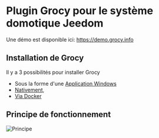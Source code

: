 # Plugin Grocy pour le système domotique Jeedom

Une démo est disponible ici: https://demo.grocy.info

## Installation de Grocy

Il y a 3 possibilités pour installer Grocy

- Sous la forme d'une [Application Windows](https://github.com/grocy/grocy-docker#grocy-on-docker)
- [Nativement](https://github.com/grocy/grocy#how-to-install),
- [Via Docker](https://github.com/grocy/grocy-docker#grocy-on-docker)

## Principe de fonctionnement

![Principe](img/Workflow-Jeedom-2-Grocy.jpg)